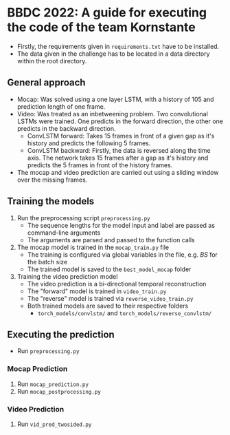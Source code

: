 # BBDC 2022: A guide for executing the code of the team Kornstante
* Firstly, the requirements given in `requirements.txt` have to be installed.
* The data given in the challenge has to be located in a data directory within the root directory.

## General approach
* Mocap: Was solved using a one layer LSTM, with a history of 105 and prediction length of one frame.
* Video: Was treated as an inbetweening problem. Two convolutional LSTMs were trained. One predicts in the forward direction, the other one predicts in the backward direction.
  * ConvLSTM forward: Takes 15 frames in front of a given gap as it's history and predicts the following 5 frames.
  * ConvLSTM backward: Firstly, the data is reversed along the time axis. The network takes 15 frames after a gap as it's history and predicts the 5 frames in front of the history frames.
* The mocap and video prediction are carried out using a sliding window over the missing frames.

## Training the models
1. Run the preprocessing script `preprocessing.py`
    * The sequence lengths for the model input and label are passed as command-line arguments
    * The arguments are parsed and passed to the function calls
2. The mocap model is trained in the `mocap_train.py` file
    * The training is configured via global variables in the file, e.g. *BS* for the batch size
    * The trained model is saved to the `best_model_mocap` folder
3. Training the video prediction model
    * The video prediction is a bi-directional temporal reconstruction
    * The "forward" model is trained in `video_train.py`
    * The "reverse" model is trained via `reverse_video_train.py`
    * Both trained models are saved to their respective folders
        * `torch_models/convlstm/` and `torch_models/reverse_convlstm/`

## Executing the prediction
* Run `preprocessing.py`
### Mocap Prediction
1. Run `mocap_prediction.py`
2. Run `mocap_postprocessing.py`
### Video Prediction
1. Run `vid_pred_twosided.py`
